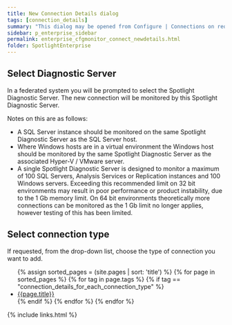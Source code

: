 ```yaml
---
title: New Connection Details dialog
tags: [connection_details]
summary: "This dialog may be opened from Configure | Connections on request to add a new connection."
sidebar: p_enterprise_sidebar
permalink: enterprise_cfgmonitor_connect_newdetails.html
folder: SpotlightEnterprise
---
```




## Select Diagnostic Server

In a federated system you will be prompted to select the Spotlight Diagnostic Server. The new connection will be monitored by this Spotlight Diagnostic Server.

Notes on this are as follows:

* A SQL Server instance should be monitored on the same Spotlight Diagnostic Server as the SQL Server host.
* Where Windows hosts are in a virtual environment the Windows host should be monitored by the same Spotlight Diagnostic Server as the associated Hyper-V / VMware server.
* A single Spotlight Diagnostic Server is designed to monitor a maximum of 100 SQL Servers, Analysis Services or Replication instances and 100 Windows servers. Exceeding this recommended limit on 32 bit environments may result in poor performance or product instability, due to the 1 Gb memory limit. On 64 bit environments theoretically more connections can be monitored as the 1 Gb limit no longer applies, however testing of this has been limited.

## Select connection type

If requested, from the drop-down list, choose the type of connection you want to add.

<ul>
{% assign sorted_pages = (site.pages | sort: 'title') %}
{% for page in sorted_pages %}
{% for tag in page.tags %}
{% if tag == "connection_details_for_each_connection_type" %}
<li><a href="{{ page.url | prepend: site.baseurl}}">{{page.title}}</a></li>
{% endif %}
{% endfor %}
{% endfor %}
</ul>

{% include links.html %}
